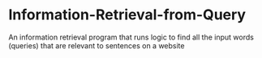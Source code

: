 # Information-Retrieval-from-Query
An information retrieval program that runs logic to find all the input words (queries) that are relevant to sentences on a website
